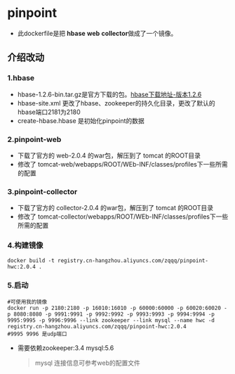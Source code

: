 # pinpoint
* 此dockerfile是把 **hbase** **web** **collector**做成了一个镜像。
## 介绍改动
### 1.hbase
* hbase-1.2.6-bin.tar.gz是官方下载的包。[hbase下载地址-版本1.2.6](http://archive.apache.org/dist/hbase/1.2.6/hbase-1.2.6-bin.tar.gz)
* hbase-site.xml 更改了hbase、zookeeper的持久化目录，更改了默认的hbase端口2181为2180
* create-hbase.hbase 是初始化pinpoint的数据
### 2.pinpoint-web
* 下载了官方的 web-2.0.4 的war包，解压到了 tomcat 的ROOT目录
* 修改了 tomcat-web/webapps/ROOT/WEb-INF/classes/profiles下一些所需的配置
### 3.pinpoint-collector
* 下载了官方的 collector-2.0.4 的war包，解压到了 tomcat 的ROOT目录
* 修改了 tomcat-collector/webapps/ROOT/WEb-INF/classes/profiles下一些所需的配置
### 4.构建镜像
```shell
docker build -t registry.cn-hangzhou.aliyuncs.com/zqqq/pinpoint-hwc:2.0.4 .
```
### 5.启动
```shell
#可使用我的镜像
docker run -p 2180:2180 -p 16010:16010 -p 60000:60000 -p 60020:60020 -p 8080:8080 -p 9991:9991 -p 9992:9992 -p 9993:9993 -p 9994:9994 -p 9995:9995 -p 9996:9996 --link zookeeper --link mysql --name hwc -d registry.cn-hangzhou.aliyuncs.com/zqqq/pinpoint-hwc:2.0.4
#9995 9996 是udp端口
```
* 需要依赖zookeeper:3.4 mysql:5.6
    > mysql 连接信息可参考web的配置文件

